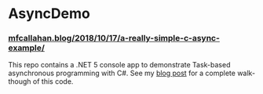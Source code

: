 # AsyncDemo

### [mfcallahan.blog/2018/10/17/a-really-simple-c-async-example/](https://mfcallahan.blog/2018/10/17/a-really-simple-c-async-example/)

This repo contains a .NET 5 console app to demonstrate Task-based asynchronous programming with C#. See my [blog post](https://mfcallahan.blog/2018/10/17/a-really-simple-c-async-example/) for a complete walk-though of this code.